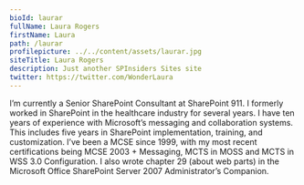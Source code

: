 ```yaml
---
bioId: laurar
fullName: Laura Rogers
firstName: Laura
path: /laurar
profilepicture: ../../content/assets/laurar.jpg
siteTitle: Laura Rogers
description: Just another SPInsiders Sites site
twitter: https://twitter.com/WonderLaura
---
```

I’m currently a Senior SharePoint Consultant at SharePoint 911.  I formerly worked in SharePoint in the healthcare industry for several years. I have ten years of experience with Microsoft’s messaging and collaboration systems. This includes five years in SharePoint implementation, training, and customization. I’ve been a MCSE since 1999, with my most recent certifications being MCSE 2003 + Messaging, MCTS in MOSS and MCTS in WSS 3.0 Configuration. I also wrote chapter 29 (about web parts) in the Microsoft Office SharePoint Server 2007 Administrator’s Companion.